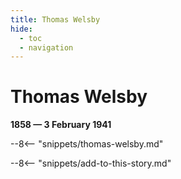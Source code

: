 ```yaml
---
title: Thomas Welsby
hide:
  - toc
  - navigation 
---
```


# Thomas Welsby

**1858 — 3 February 1941**


--8<-- "snippets/thomas-welsby.md"

--8<-- "snippets/add-to-this-story.md"

<!--
https://en.wikipedia.org/wiki/Thomas_Welsby
http://bribieislandhistory.blogspot.com/2016/05/q150-2009-welsby-parade.html
https://ourstory.moretonbay.qld.gov.au/nodes/view/15175
-->
